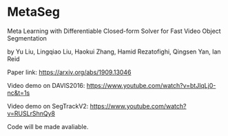 # MetaSeg
Meta Learning with Differentiable Closed-form Solver for Fast Video Object Segmentation

by Yu Liu, Lingqiao Liu, Haokui Zhang, Hamid Rezatofighi, Qingsen Yan, Ian Reid

Paper link: https://arxiv.org/abs/1909.13046

Video demo on DAVIS2016:
https://www.youtube.com/watch?v=btJlqLj0-nc&t=1s

Video demo on SegTrackV2:
https://www.youtube.com/watch?v=RUSLrShnQy8



Code will be made avaliable.


